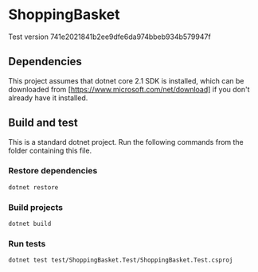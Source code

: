 # ShoppingBasket

Test version 741e2021841b2ee9dfe6da974bbeb934b579947f

## Dependencies
This project assumes that dotnet core 2.1 SDK is installed, which can be downloaded from [https://www.microsoft.com/net/download] if you don't already have it installed.

## Build and test
This is a standard dotnet project.  Run the following commands from the folder containing this file.

### Restore dependencies
``` dotnet restore ```

### Build projects
``` dotnet build ```

### Run tests
``` dotnet test test/ShoppingBasket.Test/ShoppingBasket.Test.csproj ```